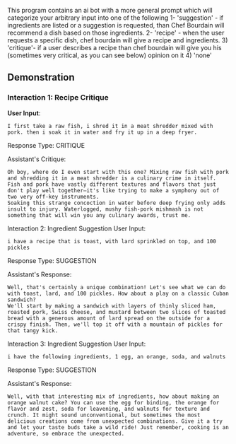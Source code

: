 
This program contains an ai bot with a more general prompt which will categorize your arbitrary input into one of the following
1- 'suggestion' - if ingredients are listed or a suggestion is requested, than Chef Bourdain will recommend a dish based on those ingredients.
2- 'recipe' - when the user requests  a specific dish, chef bourdain will give a recipe and ingredients.
3) 'critique'- if a user describes a recipe than chef bourdain will give you his (sometimes very critical, as you can see below) opinion on it
4) 'none'


## Demonstration

### Interaction 1: Recipe Critique

**User Input**:
```plaintext
I first take a raw fish, i shred it in a meat shredder mixed with pork. then i soak it in water and fry it up in a deep fryer.
```

Response Type: CRITIQUE

Assistant's Critique:

```plaintext
Oh boy, where do I even start with this one? Mixing raw fish with pork and shredding it in a meat shredder is a culinary crime in itself. Fish and pork have vastly different textures and flavors that just don't play well together—it's like trying to make a symphony out of two very off-key instruments.
Soaking this strange concoction in water before deep frying only adds insult to injury. Waterlogged, mushy fish-pork mishmash is not something that will win you any culinary awards, trust me.
```


Interaction 2: Ingredient Suggestion
User Input:

```plaintext
i have a recipe that is toast, with lard sprinkled on top, and 100 pickles
```

Response Type: SUGGESTION

Assistant's Response:

```plaintext
Well, that's certainly a unique combination! Let's see what we can do with toast, lard, and 100 pickles. How about a play on a classic Cuban sandwich?
We'll start by making a sandwich with layers of thinly sliced ham, roasted pork, Swiss cheese, and mustard between two slices of toasted bread with a generous amount of lard spread on the outside for a crispy finish. Then, we'll top it off with a mountain of pickles for that tangy kick.
```



Interaction 3: Ingredient Suggestion
User Input:

```plaintext
i have the following ingredients, 1 egg, an orange, soda, and walnuts
```

Response Type: SUGGESTION

Assistant's Response:

```plaintext
Well, with that interesting mix of ingredients, how about making an orange walnut cake? You can use the egg for binding, the orange for flavor and zest, soda for leavening, and walnuts for texture and crunch. It might sound unconventional, but sometimes the most delicious creations come from unexpected combinations. Give it a try and let your taste buds take a wild ride! Just remember, cooking is an adventure, so embrace the unexpected.
```